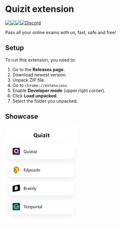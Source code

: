 



# Quizit extension
<p style="display: flex">
  <img src="https://img.shields.io/github/forks/quizit-online/extension?style=social">
  <img src="https://img.shields.io/github/stars/quizit-online/extension?style=social">
  <img src="https://img.shields.io/github/issues/quizit-online/extension">
  <a href="https://quizit.online/discord" target="_blank"><img src="https://img.shields.io/badge/discord-online-brightgreen.svg" alt="Discord"/></a>
</p>


Pass all your online exams with us, fast, safe and free!


## Setup

To run this extension, you need to:
1. Go to the **Releases page**.
2. Download newest version.
3. Unpack ZIP file.
4. Go to `chrome://extensions`.
5. Enable **Developer mode** (upper right corner).
6. Click **Load unpacked**.
7. Select the folder you unpacked.

## Showcase
<img src="docs/main.png" alt="Home" style="height: 20rem"><br>
